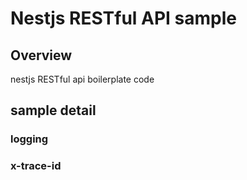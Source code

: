 # Nestjs RESTful API sample
## Overview
nestjs RESTful api boilerplate code
## sample detail
### logging
### x-trace-id

